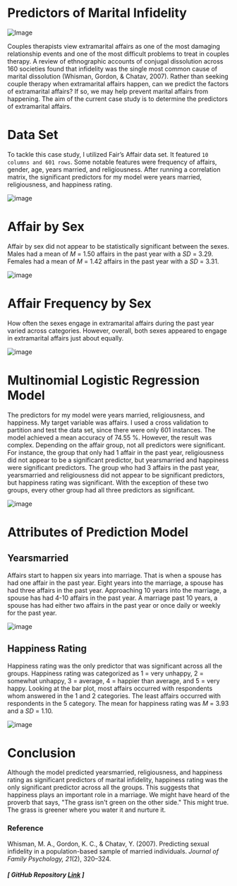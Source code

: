 # Predictors of Marital Infidelity
 
![Image](infidelity_project.png)

Couples therapists view extramarital affairs as one of the most damaging relationship events and 
one of the most difficult problems to treat in couples therapy. A review of 
ethnographic accounts of conjugal dissolution across 160 societies found that infidelity was the 
single most common cause of marital dissolution (Whisman, Gordon, & Chatav, 2007). Rather than seeking couple therapy when 
extramarital affairs happen, can we predict the factors of extramarital affairs? If so, we may help 
prevent marital affairs from happening. The aim of the current case study is to determine the 
predictors of extramarital affairs. 


# Data Set
To tackle this case study, I utilized Fair’s Affair data set. It 
featured `10 columns and 601 rows`. Some notable features were frequency of affairs, gender, age, 
years married, and religiousness. After running a correlation matrix, the significant predictors 
for my model were years married, religiousness, and happiness rating. 

![image](Correlation.png)

# Affair by Sex

Affair by sex did not appear to be statistically significant between the sexes. Males had a 
mean of *M* = 1.50 affairs in the past year with a *SD* = 3.29. Females had a mean of *M* = 1.42 
affairs in the past year with a *SD* = 3.31. 

![image](affairs_sex.png)

# Affair Frequency by Sex

How often the sexes engage in extramarital affairs during the past year varied 
across categories. However, overall, both sexes appeared to engage in extramarital affairs just about 
equally. 

![image](male_female_frequencies.png)

# Multinomial Logistic Regression Model

The predictors for my model were years married, religiousness, and happiness. My target variable was affairs. I used a cross validation to partition and test the data set, since there were only 601 instances. The model achieved a mean accuracy of 74.55 %. However, the result was complex. Depending on the affair group, not all predictors were significant. For instance, the group that only had 1 affair in the past year, religiousness did not appear to be a significant predictor, but yearsmarried and happiness were significant predictors. The group who had 3 affairs in the past year, yearsmarried and religiousness did not appear to be significant predictors, but happiness rating was significant. With the exception of these two groups, every other group had all three predictors as significant.  

![image](results.png)

# Attributes of Prediction Model

## Yearsmarried

Affairs start to happen six years into marriage. That is when a spouse has had one affair in the past year. Eight years into the marriage, a spouse has had three affairs in the past year. Approaching 10 years into the marriage, a spouse has had 4-10 affairs in the past year. A marriage past 10 years, a spouse has had either two affairs in the past year or once daily or weekly for the past year. 

![image](MODEL%20PREDICTION.png)

## Happiness Rating

Happiness rating was the only predictor that was significant across all the groups. Happiness rating was categorized as 1 = very unhappy, 2 = somewhat unhappy, 3 = average, 4 = happier than average, and 5 = very happy. Looking at the bar plot, 
most affairs occurred with respondents whom answered in the 1 and 2 categories. The least affairs occurred with respondents in the 5 category. The mean for happiness rating was *M* = 3.93 and a *SD* = 1.10.

![image](happy_rating_affair.png)


# Conclusion

Although the model predicted yearsmarried, religiousness, and happiness rating as significant predictors of marital infidelity, happiness rating was the only significant predictor across all the groups. This suggests that happiness plays an important role in a marriage. We might have heard of the proverb that says, "The grass isn't green on the other side." This might true. The grass is greener where you water it and nurture it. 

### Reference

Whisman, M. A., Gordon, K. C., & Chatav, Y. (2007). Predicting sexual infidelity in a population-based sample of married individuals. _Journal of Family Psychology, 21_(2), 320–324. 


##### [ GitHub Repository [Link](https://github.com/RenaissanceMan06/Marital_Infidelity) ]

